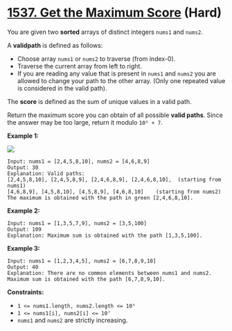 # [1537. Get the Maximum Score][link] (Hard)

[link]: https://leetcode.com/problems/get-the-maximum-score/

You are given two **sorted** arrays of distinct integers `nums1` and `nums2`.

A **validpath** is defined as follows:

- Choose array `nums1` or `nums2` to traverse (from index-0).
- Traverse the current array from left to right.
- If you are reading any value that is present in `nums1` and `nums2` you are allowed to change your
path to the other array. (Only one repeated value is considered in the valid path).

The **score** is defined as the sum of unique values in a valid path.

Return the maximum score you can obtain of all possible **valid paths**. Since the answer may be too
large, return it modulo `10⁹ + 7`.

**Example 1:**

![](https://assets.leetcode.com/uploads/2020/07/16/sample_1_1893.png)

```
Input: nums1 = [2,4,5,8,10], nums2 = [4,6,8,9]
Output: 30
Explanation: Valid paths:
[2,4,5,8,10], [2,4,5,8,9], [2,4,6,8,9], [2,4,6,8,10],  (starting from nums1)
[4,6,8,9], [4,5,8,10], [4,5,8,9], [4,6,8,10]    (starting from nums2)
The maximum is obtained with the path in green [2,4,6,8,10].
```

**Example 2:**

```
Input: nums1 = [1,3,5,7,9], nums2 = [3,5,100]
Output: 109
Explanation: Maximum sum is obtained with the path [1,3,5,100].
```

**Example 3:**

```
Input: nums1 = [1,2,3,4,5], nums2 = [6,7,8,9,10]
Output: 40
Explanation: There are no common elements between nums1 and nums2.
Maximum sum is obtained with the path [6,7,8,9,10].
```

**Constraints:**

- `1 <= nums1.length, nums2.length <= 10⁵`
- `1 <= nums1[i], nums2[i] <= 10⁷`
- `nums1` and `nums2` are strictly increasing.
